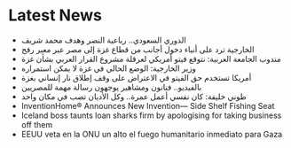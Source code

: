 # Latest News
-  الدوري السعودي.. رباعية النصر وهدف محمد شريف
-  الخارجية ترد على أنباء دخول أجانب من قطاع غزة إلى مصر عبر معبر رفح
-  مندوب الجامعة العربية: نتوقع فيتو أمريكي لعرقلة مشروع القرار العربي بشأن غزة
-  وزير الخارجية: الوضع الحالي في غزة لا يمكن استمراره
-  أمريكا تستخدم حق الفيتو في الاعتراض على وقف إطلاق نار إنساني بغزة
-  بالفيديو.. فنانون ومشاهير يوجهون رسالة مهمة للمصريين
-  طوني خليفة: كان نفسي أعمل عمرة.. وكل الأديان تصب في مكان واحد
-  InventionHome® Announces New Invention— Side Shelf Fishing Seat
-  Iceland boss taunts loan sharks firm by apologising for taking business off them
-  EEUU veta en la ONU un alto el fuego humanitario inmediato para Gaza
